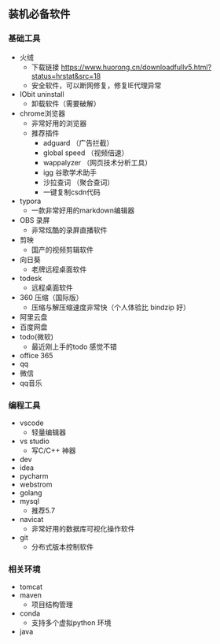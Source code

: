 ## 装机必备软件

### 基础工具

- 火绒
  - 下载链接 https://www.huorong.cn/downloadfullv5.html?status=hrstat&src=18
  - 安全软件，可以断网修复，修复IE代理异常
- IObit uninstall
  - 卸载软件（需要破解）
- chrome浏览器
  - 非常好用的浏览器
  - 推荐插件
    - adguard （广告拦截）
    - global speed （视频倍速）
    - wappalyzer （网页技术分析工具）
    - igg 谷歌学术助手
    - 沙拉查词 （聚合查词）
    - 一键复制csdn代码
- typora
  - 一款非常好用的markdown编辑器
- OBS 录屏
  - 非常炫酷的录屏直播软件
- 剪映
  - 国产的视频剪辑软件
- 向日葵
  - 老牌远程桌面软件
- todesk
  - 远程桌面软件
- 360 压缩（国际版）
  - 压缩与解压缩速度非常快（个人体验比 bindzip 好）
- 阿里云盘
- 百度网盘
- todo(微软)
  - 最近刚上手的todo 感觉不错
- office 365
- qq
- 微信
- qq音乐

### 编程工具

- vscode
  - 轻量编辑器
- vs studio
  - 写C/C++ 神器
- dev
- idea
- pycharm
- webstrom
- golang
- mysql
  - 推荐5.7
- navicat
  - 非常好用的数据库可视化操作软件
- git
  - 分布式版本控制软件

### 相关环境

- tomcat
- maven
  - 项目结构管理
- conda
  - 支持多个虚拟python 环境
- java